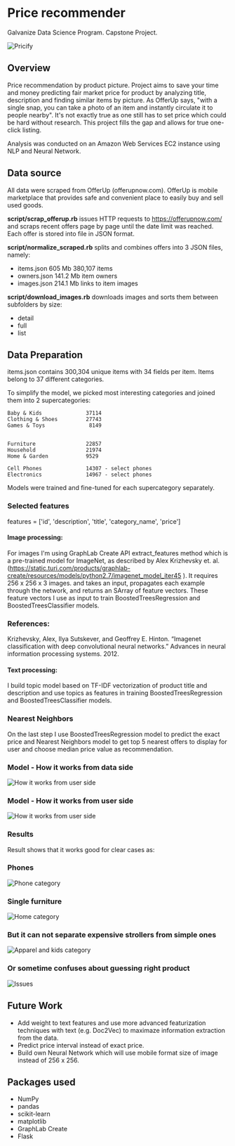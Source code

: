 # Price recommender
Galvanize Data Science Program. Capstone Project.

![Pricify](images/pricify.png)

## Overview
Price recommendation by product picture. Project aims to save your time and money predicting fair market price for product by analyzing title, description and finding similar items by picture. As OfferUp says, "with a single snap, you can take a photo of an item and instantly circulate it to people nearby". It's not exactly true as one still has to set price which could be hard without research. This project fills the gap and allows for true one-click listing.

Analysis was conducted on an Amazon Web Services EC2 instance using NLP and Neural Network.


## Data source
All data were scraped from OfferUp (offerupnow.com). OfferUp is mobile marketplace that provides safe and convenient place to easily buy and sell used goods.

**script/scrap_offerup.rb** issues HTTP requests to https://offerupnow.com/ and scraps recent offers page by page until the date limit was reached. Each offer is stored into file in JSON format.

**script/normalize_scraped.rb** splits and combines offers into 3 JSON files, namely:

* items.json 605 Mb 380,107 items
* owners.json 141.2 Mb item owners
* images.json 214.1 Mb links to item images

**script/download_images.rb** downloads images and sorts them between subfolders by size:
* detail
* full
* list

## Data Preparation

items.json contains 300,304 unique items with 34 fields per item. Items belong to 37 different categories.

To simplify the model, we picked most interesting categories and joined them into 2 supercategories:

```
Baby & Kids              37114
Clothing & Shoes         27743
Games & Toys              8149  


Furniture                22857
Household                21974
Home & Garden            9529

Cell Phones              14307 - select phones
Electronics              14967 - select phones
```

Models were trained and fine-tuned for each supercategory separately.

### Selected features
features = ['id', 'description', 'title', 'category_name', 'price']


#### Image processing:
For images I'm using GraphLab Create API extract_features method which is a pre-trained model for ImageNet, as described by Alex Krizhevsky et. al. (https://static.turi.com/products/graphlab-create/resources/models/python2.7/imagenet_model_iter45 ).  It requires 256 x 256 x 3 images. and takes an input, propagates each example through the network, and returns an SArray of feature vectors. These feature vectors I use as input to train BoostedTreesRegression and BoostedTreesClassifier models.

### References:
Krizhevsky, Alex, Ilya Sutskever, and Geoffrey E. Hinton. “Imagenet classification with deep convolutional neural networks.” Advances in neural information processing systems. 2012.

#### Text processing:

I build topic model based on TF-IDF vectorization of product title and description and use topics as features in training BoostedTreesRegression and BoostedTreesClassifier models.

### Nearest Neighbors

On the last step I use BoostedTreesRegression model to predict the exact price and Nearest Neighbors model to get top 5 nearest offers to display for user and choose median price value as recommendation.

### Model - How it works from data side

![How it works from user side](images/data_side.png)

### Model - How it works from user side

![How it works from user side](images/user_side.png)


### Results

Result shows that it works good for clear cases as:

### Phones
![Phone category](images/phone.png)

### Single furniture
![Home category](images/home.png)

### But it can not separate expensive strollers from simple ones
![Apparel and kids category](images/kids.png)

### Or sometime confuses about guessing right product
![Issues](images/issues_img.png)

## Future Work
* Add weight to text features and use more advanced featurization techniques with text (e.g. Doc2Vec) to maximaze information extraction from the data.
* Predict price interval instead of exact price.
* Build own Neural Network which will use mobile format size of image instead of 256 x 256.


## Packages used
* NumPy
* pandas
* scikit-learn
* matplotlib
* GraphLab Create
* Flask
